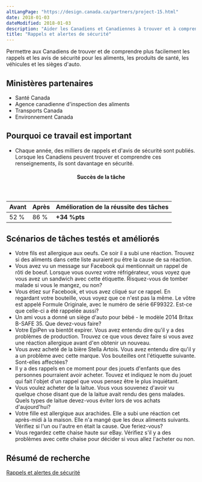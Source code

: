 ```yaml
---
altLangPage: "https://design.canada.ca/partners/project-15.html"
date: 2018-01-03
dateModified: 2018-01-03
description: "Aider les Canadiens et Canadiennes à trouver et à comprendre les informations sur les rappels d’aliments et de produits et sur les avis de sécurité. Date : Printemps 2018"
title: "Rappels et alertes de sécurité"
---
```

<p>Permettre aux Canadiens de trouver et de comprendre plus facilement les rappels et les avis de sécurité pour les aliments, les produits de santé, les véhicules et les sièges d'auto.</p>
<h2>Ministères partenaires</h2>
<ul>
  <li>Santé Canada</li>
  <li>Agence canadienne d'inspection des aliments</li>
  <li>Transports Canada</li>
  <li>Environnement Canada</li>
</ul>
<h2>Pourquoi ce travail est important</h2>
<ul>
  <li>Chaque année, des milliers de rappels et d'avis de sécurité sont publiés. Lorsque les Canadiens peuvent trouver et comprendre ces renseignements, ils sont davantage en sécurité.</li>
</ul>
<div class="row mrgn-tp-lg mrgn-bttm-lg">
  <div class="col-md-8">
    <div class="panel panel-success">
      <header class="panel-heading">
        <h4 class="panel-title text-center">Succès de la tâche</h4>
      </header>
      <table class="table">
        <thead>
          <tr style="">
            <th scope="col" class="col-md-3">Avant</th>
            <th scope="col" class="col-md-3">Après</th>
            <th scope="col" class="col-md-6">Amélioration de la réussite des tâches</th>
          </tr>
        </thead>
        <tbody>
          <tr>
            <td class="table-smnum">52&nbsp;%</td>
            <td class="table-smnum">86&nbsp;%</td>
            <td class="table-smnum"><span class="text-success"><strong>+34&nbsp;%pts</strong></span></td>
          </tr>
        </tbody>
      </table>
    </div>
  </div>
</div>
<h2>Scénarios de tâches testés et améliorés</h2>
<ul class="lst-spcd">
  <li>Votre fils est allergique aux oeufs. Ce soir il a subi une réaction. Trouvez si des aliments dans cette liste auraient pu être la cause de sa réaction.</li>
  <li>Vous avez vu un message sur Facebook qui mentionnait un rappel de rôti de boeuf. Lorsque vous ouvrez votre réfrigérateur, vous voyez que vous avez un sandwich avec cette étiquette. Risquez-vous de tomber malade si vous le mangez, ou non?</li>
  <li>Vous étiez sur Facebook, et vous avez cliqué sur ce rappel. En regardant votre bouteille, vous voyez que ce n'est pas la même. Le vôtre est appelé Formule Originale, avec le numéro de série 6F99322. Est-ce que celle-ci a été rappelée aussi?</li>
  <li>Un ami vous a donné un siège d'auto pour bébé - le modèle 2014 Britax B-SAFE 35. Que devez-vous faire?</li>
  <li>Votre EpiPen va bientôt expirer. Vous avez entendu dire qu'il y a des problèmes de production. Trouvez ce que vous devez faire si vous avez une réaction allergique avant d'en obtenir un nouveau.</li>
  <li>Vous avez acheté de la bière Stella Artois. Vous avez entendu dire qu'il y a un problème avec cette marque. Vos bouteilles ont l'étiquette suivante. Sont-elles affectées?</li>
  <li>Il y a des rappels en ce moment pour des jouets d'enfants que des personnes pourraient avoir acheter. Touvez et indiquez le nom du jouet qui fait l'objet d'un rappel que vous pensez être le plus inquiétant.</li>
  <li>Vous voulez acheter de la laitue. Vous vous souvenez d'avoir vu quelque chose disant que de la laitue avait rendu des gens malades. Quels types de laitue devez-vous éviter lors de vos achats d'aujourd'hui?</li>
  <li>Votre fille est allergique aux arachides. Elle a subi une réaction cet après-midi à la maison. Elle n'a mangé que les deux aliments suivants. Vérifiez si l'un ou l'autre en était la cause. Que feriez-vous?</li>
  <li>Vous regardez cette chaise haute sur eBay. Vérifiez s'il y a des problèmes avec cette chaise pour décider si vous allez l'acheter ou non.</li>
</ul>
<h2>Résumé de recherche</h2>
<p><a href="https://blogue.canada.ca/resumes-recherche/rappels-resume-recherche.html">Rappels et alertes de sécurité</a></p>
